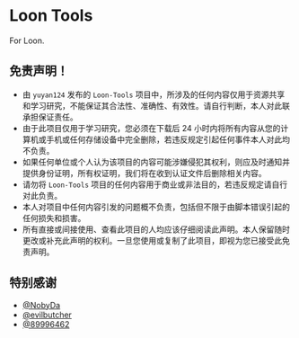 # Loon Tools

For Loon.

## 免责声明！

- 由 `yuyan124` 发布的 `Loon-Tools` 项目中，所涉及的任何内容仅用于资源共享和学习研究，不能保证其合法性、准确性、有效性。请自行判断，本人对此联承担保证责任。
- 由于此项目仅用于学习研究，您必须在下载后 24 小时内将所有内容从您的计算机或手机或任何存储设备中完全删除，若违反规定引起任何事件本人对此均不负责。
- 如果任何单位或个人认为该项目的内容可能涉嫌侵犯其权利，则应及时通知并提供身份证明，所有权证明，我们将在收到认证文件后删除相关内容。
- 请勿将 `Loon-Tools` 项目的任何内容用于商业或非法目的，若违反规定请自行对此负责。
- 本人对项目中任何内容引发的问题概不负责，包括但不限于由脚本错误引起的任何损失和损害。
- 所有直接或间接使用、查看此项目的人均应该仔细阅读此声明。本人保留随时更改或补充此声明的权利。一旦您使用或复制了此项目，即视为您已接受此免责声明。

## 特别感谢

- [@NobyDa](https://github.com/NobyDa)
- [@evilbutcher](https://github.com/evilbutcher)
- [@89996462](https://github.com/89996462)
